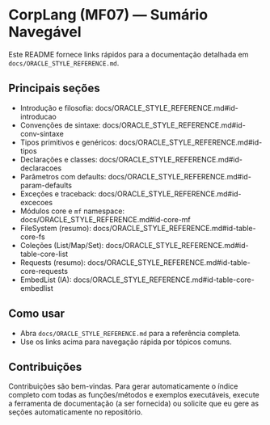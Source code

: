 CorpLang (MF07) — Sumário Navegável
====================================

Este README fornece links rápidos para a documentação detalhada em `docs/ORACLE_STYLE_REFERENCE.md`.

Principais seções
-----------------

- Introdução e filosofia: docs/ORACLE_STYLE_REFERENCE.md#id-introducao
- Convenções de sintaxe: docs/ORACLE_STYLE_REFERENCE.md#id-conv-sintaxe
- Tipos primitivos e genéricos: docs/ORACLE_STYLE_REFERENCE.md#id-tipos
- Declarações e classes: docs/ORACLE_STYLE_REFERENCE.md#id-declaracoes
- Parâmetros com defaults: docs/ORACLE_STYLE_REFERENCE.md#id-param-defaults
- Exceções e traceback: docs/ORACLE_STYLE_REFERENCE.md#id-excecoes
- Módulos core e `mf` namespace: docs/ORACLE_STYLE_REFERENCE.md#id-core-mf
- FileSystem (resumo): docs/ORACLE_STYLE_REFERENCE.md#id-table-core-fs
- Coleções (List/Map/Set): docs/ORACLE_STYLE_REFERENCE.md#id-table-core-list
- Requests (resumo): docs/ORACLE_STYLE_REFERENCE.md#id-table-core-requests
- EmbedList (IA): docs/ORACLE_STYLE_REFERENCE.md#id-table-core-embedlist

Como usar
---------

- Abra `docs/ORACLE_STYLE_REFERENCE.md` para a referência completa.
- Use os links acima para navegação rápida por tópicos comuns.

Contribuições
-------------

Contribuições são bem-vindas. Para gerar automaticamente o índice completo com todas as funções/métodos e exemplos executáveis, execute a ferramenta de documentação (a ser fornecida) ou solicite que eu gere as seções automaticamente no repositório.
